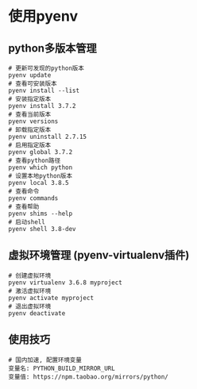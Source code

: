 # 使用pyenv

## python多版本管理

```
# 更新可发现的python版本
pyenv update
# 查看可安装版本
pyenv install --list
# 安装指定版本
pyenv install 3.7.2
# 查看当前版本
pyenv versions
# 卸载指定版本
pyenv uninstall 2.7.15
# 启用指定版本
pyenv global 3.7.2
# 查看python路径
pyenv which python
# 设置本地python版本
pyenv local 3.8.5
# 查看命令
pyenv commands
# 查看帮助
pyenv shims --help
# 启动shell
pyenv shell 3.8-dev
```

## 虚拟环境管理 (pyenv-virtualenv插件)

```
# 创建虚拟环境
pyenv virtualenv 3.6.8 myproject
# 激活虚拟环境
pyenv activate myproject
# 退出虚拟环境
pyenv deactivate
```

## 使用技巧

```
# 国内加速, 配置环境变量
变量名: PYTHON_BUILD_MIRROR_URL
变量值: https://npm.taobao.org/mirrors/python/
```

